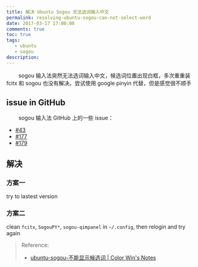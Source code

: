 ```yaml
---
title: 解决 Ubuntu Sogou 无法选词输入中文
permalink: resolving-ubuntu-sogou-can-not-select-word
date: 2017-03-17 17:00:00
comments: true
toc: true
tags: 
   - ubuntu
   - sogou
description: 
---
```

&emsp;&emsp; sogou 输入法突然无法选词输入中文，候选词位置出现白框，多次重重装 fcitx 和 sogou 也没有解决。尝试使用 google pinyin 代替，但是感觉很不顺手
<!--more -->
## issue in GitHub
&emsp;&emsp; sogou 输入法 GitHub 上的一些 issue：
- [#43](https://github.com/FZUG/repo/issues/43)
- [#177](https://github.com/FZUG/repo/issues/177)
- [#179](https://github.com/FZUG/repo/issues/179)

## 解决
### 方案一
try to lastest version
### 方案二
clean `fcitx`, `SogouPY*`, `sogou-qimpanel` in `~/.config`, then relogin and try again

> Reference:
> - [ubuntu-sogou-不能显示候选词 | Color Win's Notes](https://colorwin.github.io/2017/02/17/ubuntu-sogou/)

